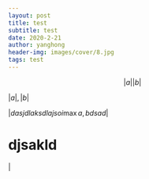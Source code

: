 ```yaml
---
layout: post
title: test
subtitle: test
date: 2020-2-21
author: yanghong
header-img: images/cover/8.jpg
tags: test 
---
```



$$
|a| |b|
$$


$|a|, |b|$



$|dasjdlaksdlajsoi \max {a, b} dsad|$





# djsakld



$|$

